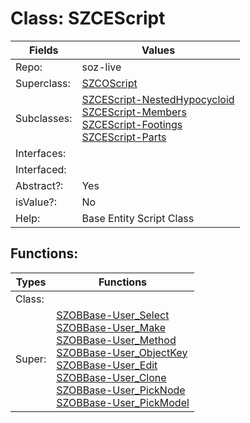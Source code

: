 
# Class:	SZCEScript

| Fields | Values |
| --------- | --------- |
| Repo: | soz-live |
| Superclass: | [SZCOScript](SZCOScript.html) |
| Subclasses: | [SZCEScript-NestedHypocycloid](SZCEScript-NestedHypocycloid.html) <br> [SZCEScript-Members](SZCEScript-Members.html) <br> [SZCEScript-Footings](SZCEScript-Footings.html) <br> [SZCEScript-Parts](SZCEScript-Parts.html) |
| Interfaces: |  |
| Interfaced: |  |
| Abstract?: | Yes |
| isValue?: | No |
| Help: | Base Entity Script Class |


## Functions:

| Types | Functions |
| --------- | --------- |
| Class: |  |
| Super: | [SZOBBase-User_Select](SZOBBase.html) <br> [SZOBBase-User_Make](SZOBBase.html) <br> [SZOBBase-User_Method](SZOBBase.html) <br> [SZOBBase-User_ObjectKey](SZOBBase.html) <br> [SZOBBase-User_Edit](SZOBBase.html) <br> [SZOBBase-User_Clone](SZOBBase.html) <br> [SZOBBase-User_PickNode](SZOBBase.html) <br> [SZOBBase-User_PickModel](SZOBBase.html) |


